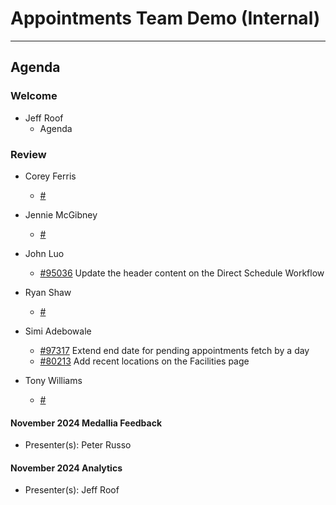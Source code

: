 # Appointments Team Demo (Internal) 

---

## Agenda

### Welcome

- Jeff Roof
  - Agenda

### Review 

- Corey Ferris
  - [#](https://github.com/department-of-veterans-affairs/va.gov-team/issuees/) 

- Jennie McGibney
  - [#](https://github.com/department-of-veterans-affairs/va.gov-team/issuees/) 

- John Luo
  - [#95036](https://github.com/department-of-veterans-affairs/va.gov-team/issuees/95036) Update the header content on the Direct Schedule Workflow

- Ryan Shaw
  - [#](https://github.com/department-of-veterans-affairs/va.gov-team/issuees/) 

- Simi Adebowale
  - [#97317](https://github.com/department-of-veterans-affairs/va.gov-team/issuees/97317) Extend end date for pending appointments fetch by a day
  - [#80213](https://github.com/department-of-veterans-affairs/va.gov-team/issuees/80213) Add recent locations on the Facilities page

- Tony Williams
  - [#](https://github.com/department-of-veterans-affairs/va.gov-team/issuees/) 

#### November 2024 Medallia Feedback 
  - Presenter(s): Peter Russo

#### November 2024 Analytics
  - Presenter(s): Jeff Roof
